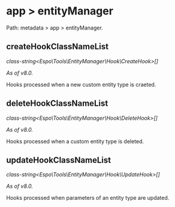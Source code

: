# app > entityManager

Path: metadata > app > entityManager.


## createHookClassNameList

*class-string<Espo\Tools\EntityManager\Hook\CreateHook\>[]*

*As of v8.0.*


Hooks processed when a new custom entity type is craeted.


## deleteHookClassNameList

*class-string<Espo\Tools\EntityManager\Hook\DeleteHook\>[]*

*As of v8.0.*

Hooks processed when a custom entity type is deleted.

## updateHookClassNameList

*class-string<Espo\Tools\EntityManager\Hook\UpdateHook\>[]*

*As of v8.0.*

Hooks processed when parameters of an entity type are updated.
